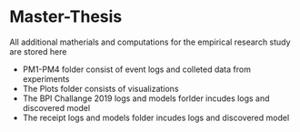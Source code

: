 # Master-Thesis
All additional matherials and computations for the empirical research study are stored here
* PM1-PM4 folder consist of event logs and colleted data from experiments
* The Plots folder consists of visualizations
* The BPI Challange 2019 logs and models forlder incudes logs and discovered model
* The receipt logs and models folder incudes logs and discovered model
